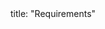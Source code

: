 <frontmatter>
title: "Requirements"
</frontmatter>

<include src="navbar.md" boilerplate />

<include src="container-inPage-asFlat.md" boilerplate />